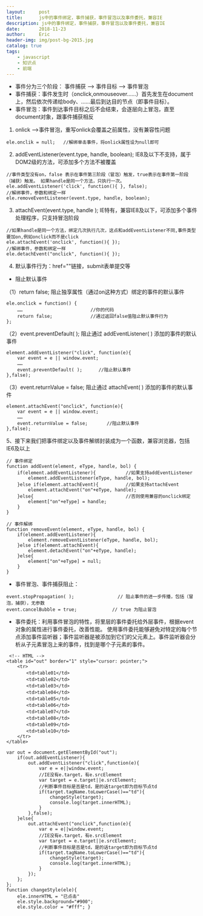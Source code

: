```yaml
---
layout:     post
title:      js中的事件绑定，事件捕获，事件冒泡以及事件委托，兼容IE
description: js中的事件绑定，事件捕获，事件冒泡以及事件委托，兼容IE
date:       2018-11-23
author:     Eric
header-img: img/post-bg-2015.jpg
catalog: true
tags:
    - javascript
    - 知识点
    - 前端
---
```


- 事件分为三个阶段：   事件捕获 -->  事件目标 -->  事件冒泡
- 事件捕获：事件发生时（onclick,onmouseover……）首先发生在document上，然后依次传递给body、&hellip;&hellip;最后到达目的节点（即事件目标）。
- 事件冒泡：事件到达事件目标之后不会结束，会逐层向上冒泡，直至document对象，跟事件捕获相反

1. onlick -->事件冒泡，重写onlick会覆盖之前属性，没有兼容性问题
```
ele.onclik = null;   //解绑单击事件，将onlick属性设为null即可
```
2. addEventListener(event.type, handle, boolean); IE8及以下不支持，属于DOM2级的方法，可添加多个方法不被覆盖

```
//事件类型没有on，false 表示在事件第三阶段（冒泡）触发，true表示在事件第一阶段（捕获）触发。 如果handle是同一个方法，只执行一次。
ele.addEventListener('click', function(){ }, false);  
//解绑事件，参数和绑定一样
ele.removeEventListener(event.type, handle, boolean);
```
3. attachEvent(event.type, handle ); IE特有，兼容IE8及以下，可添加多个事件处理程序，只支持冒泡阶段

```
//如果handle是同一个方法，绑定几次执行几次，这点和addEventListener不同,事件类型要加on,例如onclick而不是click
ele.attachEvent('onclick', function(){ }); 
//解绑事件，参数和绑定一样
ele.detachEvent("onclick", function(){ });
```

4. 默认事件行为：href=""链接，submit表单提交等

- 阻止默认事件

（1）return false; 阻止独享属性（通过on这种方式）绑定的事件的默认事件

```
ele.onclick = function() {
    ……                         //你的代码
    return false;              //通过返回false值阻止默认事件行为
};
```

（2）event.preventDefault( ); 阻止通过 addEventListener( ) 添加的事件的默认事件

```
element.addEventListener("click", function(e){
    var event = e || window.event;
    ……
    event.preventDefault( );      //阻止默认事件
},false);
```

（3）event.returnValue = false; 阻止通过 attachEvent( ) 添加的事件的默认事件

```
element.attachEvent("onclick", function(e){
    var event = e || window.event;
    ……
    event.returnValue = false;       //阻止默认事件
},false);
```

5、接下来我们把事件绑定以及事件解绑封装成为一个函数，兼容浏览器，包括IE6及以上

```
// 事件绑定
function addEvent(element, eType, handle, bol) {
    if(element.addEventListener){           //如果支持addEventListener
        element.addEventListener(eType, handle, bol);
    }else if(element.attachEvent){          //如果支持attachEvent
        element.attachEvent("on"+eType, handle);
    }else{                                  //否则使用兼容的onclick绑定
        element["on"+eType] = handle;
    }
}

// 事件解绑
function removeEvent(element, eType, handle, bol) {
    if(element.addEventListener){
        element.removeEventListener(eType, handle, bol);
    }else if(element.attachEvent){
        element.detachEvent("on"+eType, handle);
    }else{
        element["on"+eType] = null;
    }
}
```

- 事件冒泡、事件捕获阻止：

```
event.stopPropagation( );                // 阻止事件的进一步传播，包括（冒泡，捕获），无参数
event.cancelBubble = true;             // true 为阻止冒泡
```

- 事件委托：利用事件冒泡的特性，将里层的事件委托给外层事件，根据event对象的属性进行事件委托，改善性能。
使用事件委托能够避免对特定的每个节点添加事件监听器；事件监听器是被添加到它们的父元素上。事件监听器会分析从子元素冒泡上来的事件，找到是哪个子元素的事件。

```
 <!-- HTML -->
<table id="out" border="1" style="cursor: pointer;">
    <tr>
    　　<td>table01</td>
    　　<td>table02</td>
    　　<td>table03</td>
    　　<td>table04</td>
    　　<td>table05</td>
    　　<td>table06</td>
    　　<td>table07</td>
    　　<td>table08</td>
    　　<td>table09</td>
    　　<td>table10</td>
    </tr>
</table>

var out = document.getElementById("out");
    if(out.addEventListener){
        out.addEventListener("click",function(e){
            var e = e||window.event;
            //IE没有e.target，有e.srcElement
            var target = e.target||e.srcElement;
            //判断事件目标是否是td，是的话target即为目标节点td
            if(target.tagName.toLowerCase()=="td"){
                changeStyle(target);
                console.log(target.innerHTML);
            }
        },false);
    }else{
        out.attachEvent("onclick",function(e){
            var e = e||window.event;
            //IE没有e.target，有e.srcElement
            var target = e.target||e.srcElement;
            //判断事件目标是否是td，是的话target即为目标节点td
            if(target.tagName.toLowerCase()=="td"){
                changeStyle(target);
                console.log(target.innerHTML);
            }
        });
    };
};
function changeStyle(ele){
    ele.innerHTML = "已点击"
    ele.style.background="#900";
    ele.style.color = "#fff"; }
```
